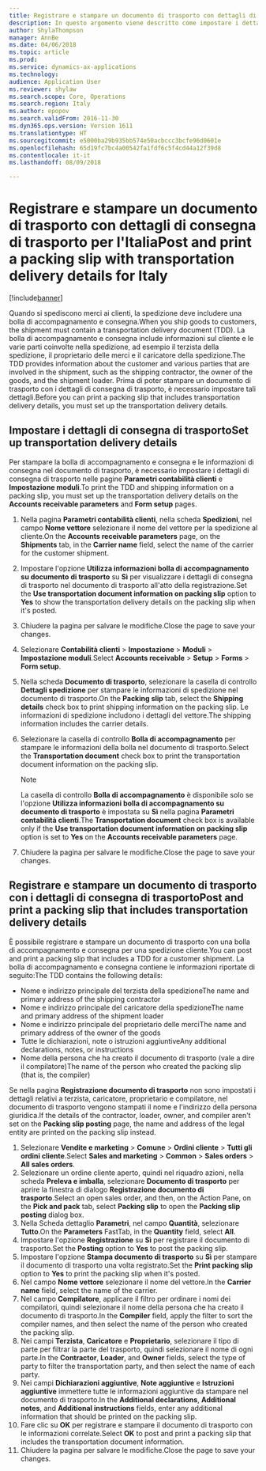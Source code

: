 ```yaml
---
title: Registrare e stampare un documento di trasporto con dettagli di consegna di trasporto per l'Italia
description: In questo argomento viene descritto come impostare i dettagli di consegna di trasporto e registrare un documento di trasporto per l'Italia.
author: ShylaThompson
manager: AnnBe
ms.date: 04/06/2018
ms.topic: article
ms.prod: 
ms.service: dynamics-ax-applications
ms.technology: 
audience: Application User
ms.reviewer: shylaw
ms.search.scope: Core, Operations
ms.search.region: Italy
ms.author: epopov
ms.search.validFrom: 2016-11-30
ms.dyn365.ops.version: Version 1611
ms.translationtype: HT
ms.sourcegitcommit: e5000ba29b935bb574e50acbccc3bcfe96d0601e
ms.openlocfilehash: 65d19fc7bc4a00542fa1fdf6c5f4cd44a12f39d8
ms.contentlocale: it-it
ms.lasthandoff: 08/09/2018

---
```


# <a name="post-and-print-a-packing-slip-with-transportation-delivery-details-for-italy"></a><span data-ttu-id="9f5b8-103">Registrare e stampare un documento di trasporto con dettagli di consegna di trasporto per l'Italia</span><span class="sxs-lookup"><span data-stu-id="9f5b8-103">Post and print a packing slip with transportation delivery details for Italy</span></span>

[!include[banner](../includes/banner.md)]

<span data-ttu-id="9f5b8-104">Quando si spediscono merci ai clienti, la spedizione deve includere una bolla di accompagnamento e consegna.</span><span class="sxs-lookup"><span data-stu-id="9f5b8-104">When you ship goods to customers, the shipment must contain a transportation delivery document (TDD).</span></span> <span data-ttu-id="9f5b8-105">La bolla di accompagnamento e consegna include informazioni sul cliente e le varie parti coinvolte nella spedizione, ad esempio il terzista della spedizione, il proprietario delle merci e il caricatore della spedizione.</span><span class="sxs-lookup"><span data-stu-id="9f5b8-105">The TDD provides information about the customer and various parties that are involved in the shipment, such as the shipping contractor, the owner of the goods, and the shipment loader.</span></span> <span data-ttu-id="9f5b8-106">Prima di poter stampare un documento di trasporto con i dettagli di consegna di trasporto, è necessario impostare tali dettagli.</span><span class="sxs-lookup"><span data-stu-id="9f5b8-106">Before you can print a packing slip that includes transportation delivery details, you must set up the transportation delivery details.</span></span>

## <a name="set-up-transportation-delivery-details"></a><span data-ttu-id="9f5b8-107">Impostare i dettagli di consegna di trasporto</span><span class="sxs-lookup"><span data-stu-id="9f5b8-107">Set up transportation delivery details</span></span>

<span data-ttu-id="9f5b8-108">Per stampare la bolla di accompagnamento e consegna e le informazioni di consegna nel documento di trasporto, è necessario impostare i dettagli di consegna di trasporto nelle pagine **Parametri contabilità clienti** e **Impostazione moduli**.</span><span class="sxs-lookup"><span data-stu-id="9f5b8-108">To print the TDD and shipping information on a packing slip, you must set up the transportation delivery details on the **Accounts receivable parameters** and **Form setup** pages.</span></span>

1. <span data-ttu-id="9f5b8-109">Nella pagina **Parametri contabilità clienti**, nella scheda **Spedizioni**, nel campo **Nome vettore** selezionare il nome del vettore per la spedizione al cliente.</span><span class="sxs-lookup"><span data-stu-id="9f5b8-109">On the **Accounts receivable parameters** page, on the **Shipments** tab, in the **Carrier name** field, select the name of the carrier for the customer shipment.</span></span>
2. <span data-ttu-id="9f5b8-110">Impostare l'opzione **Utilizza informazioni bolla di accompagnamento su documento di trasporto** su **Sì** per visualizzare i dettagli di consegna di trasporto nel documento di trasporto all'atto della registrazione.</span><span class="sxs-lookup"><span data-stu-id="9f5b8-110">Set the **Use transportation document information on packing slip** option to **Yes** to show the transportation delivery details on the packing slip when it's posted.</span></span>
3. <span data-ttu-id="9f5b8-111">Chiudere la pagina per salvare le modifiche.</span><span class="sxs-lookup"><span data-stu-id="9f5b8-111">Close the page to save your changes.</span></span>
4. <span data-ttu-id="9f5b8-112">Selezionare **Contabilità clienti** &gt; **Impostazione** &gt; **Moduli** &gt; **Impostazione moduli**.</span><span class="sxs-lookup"><span data-stu-id="9f5b8-112">Select **Accounts receivable** &gt; **Setup** &gt; **Forms** &gt; **Form setup**.</span></span>
5. <span data-ttu-id="9f5b8-113">Nella scheda **Documento di trasporto**, selezionare la casella di controllo **Dettagli spedizione** per stampare le informazioni di spedizione nel documento di trasporto.</span><span class="sxs-lookup"><span data-stu-id="9f5b8-113">On the **Packing slip** tab, select the **Shipping details** check box to print shipping information on the packing slip.</span></span> <span data-ttu-id="9f5b8-114">Le informazioni di spedizione includono i dettagli del vettore.</span><span class="sxs-lookup"><span data-stu-id="9f5b8-114">The shipping information includes the carrier details.</span></span>
6. <span data-ttu-id="9f5b8-115">Selezionare la casella di controllo **Bolla di accompagnamento** per stampare le informazioni della bolla nel documento di trasporto.</span><span class="sxs-lookup"><span data-stu-id="9f5b8-115">Select the **Transportation document** check box to print the transportation document information on the packing slip.</span></span>

    > [!NOTE]
    > <span data-ttu-id="9f5b8-116">La casella di controllo **Bolla di accompagnamento** è disponibile solo se l'opzione **Utilizza informazioni bolla di accompagnamento su documento di trasporto** è impostata su **Sì** nella pagina **Parametri contabilità clienti**.</span><span class="sxs-lookup"><span data-stu-id="9f5b8-116">The **Transportation document** check box is available only if the **Use transportation document information on packing slip** option is set to **Yes** on the **Accounts receivable parameters** page.</span></span>

7. <span data-ttu-id="9f5b8-117">Chiudere la pagina per salvare le modifiche.</span><span class="sxs-lookup"><span data-stu-id="9f5b8-117">Close the page to save your changes.</span></span>

## <a name="post-and-print-a-packing-slip-that-includes-transportation-delivery-details"></a><span data-ttu-id="9f5b8-118">Registrare e stampare un documento di trasporto con i dettagli di consegna di trasporto</span><span class="sxs-lookup"><span data-stu-id="9f5b8-118">Post and print a packing slip that includes transportation delivery details</span></span>

<span data-ttu-id="9f5b8-119">È possibile registrare e stampare un documento di trasporto con una bolla di accompagnamento e consegna per una spedizione cliente.</span><span class="sxs-lookup"><span data-stu-id="9f5b8-119">You can post and print a packing slip that includes a TDD for a customer shipment.</span></span> <span data-ttu-id="9f5b8-120">La bolla di accompagnamento e consegna contiene le informazioni riportate di seguito:</span><span class="sxs-lookup"><span data-stu-id="9f5b8-120">The TDD contains the following details:</span></span>

- <span data-ttu-id="9f5b8-121">Nome e indirizzo principale del terzista della spedizione</span><span class="sxs-lookup"><span data-stu-id="9f5b8-121">The name and primary address of the shipping contractor</span></span>
- <span data-ttu-id="9f5b8-122">Nome e indirizzo principale del caricatore della spedizione</span><span class="sxs-lookup"><span data-stu-id="9f5b8-122">The name and primary address of the shipment loader</span></span>
- <span data-ttu-id="9f5b8-123">Nome e indirizzo principale del proprietario delle merci</span><span class="sxs-lookup"><span data-stu-id="9f5b8-123">The name and primary address of the owner of the goods</span></span>
- <span data-ttu-id="9f5b8-124">Tutte le dichiarazioni, note o istruzioni aggiuntive</span><span class="sxs-lookup"><span data-stu-id="9f5b8-124">Any additional declarations, notes, or instructions</span></span>
- <span data-ttu-id="9f5b8-125">Nome della persona che ha creato il documento di trasporto (vale a dire il compilatore)</span><span class="sxs-lookup"><span data-stu-id="9f5b8-125">The name of the person who created the packing slip (that is, the compiler)</span></span>

<span data-ttu-id="9f5b8-126">Se nella pagina **Registrazione documento di trasporto** non sono impostati i dettagli relativi a terzista, caricatore, proprietario e compilatore, nel documento di trasporto vengono stampati il nome e l'indirizzo della persona giuridica.</span><span class="sxs-lookup"><span data-stu-id="9f5b8-126">If the details of the contractor, loader, owner, and compiler aren't set on the **Packing slip posting** page, the name and address of the legal entity are printed on the packing slip instead.</span></span>

1. <span data-ttu-id="9f5b8-127">Selezionare **Vendite e marketing** &gt; **Comune** &gt; **Ordini cliente** &gt; **Tutti gli ordini cliente**.</span><span class="sxs-lookup"><span data-stu-id="9f5b8-127">Select **Sales and marketing** &gt; **Common** &gt; **Sales orders** &gt; **All sales orders**.</span></span>
2. <span data-ttu-id="9f5b8-128">Selezionare un ordine cliente aperto, quindi nel riquadro azioni, nella scheda **Preleva e imballa**, selezionare **Documento di trasporto** per aprire la finestra di dialogo **Registrazione documento di trasporto**.</span><span class="sxs-lookup"><span data-stu-id="9f5b8-128">Select an open sales order, and then, on the Action Pane, on the **Pick and pack** tab, select **Packing slip** to open the **Packing slip posting** dialog box.</span></span>
3. <span data-ttu-id="9f5b8-129">Nella Scheda dettaglio **Parametri**, nel campo **Quantità**, selezionare **Tutto**.</span><span class="sxs-lookup"><span data-stu-id="9f5b8-129">On the **Parameters** FastTab, in the **Quantity** field, select **All**.</span></span>
4. <span data-ttu-id="9f5b8-130">Impostare l'opzione **Registrazione** su **Sì** per registrare il documento di trasporto.</span><span class="sxs-lookup"><span data-stu-id="9f5b8-130">Set the **Posting** option to **Yes** to post the packing slip.</span></span>
5. <span data-ttu-id="9f5b8-131">Impostare l'opzione **Stampa documento di trasporto** su **Sì** per stampare il documento di trasporto una volta registrato.</span><span class="sxs-lookup"><span data-stu-id="9f5b8-131">Set the **Print packing slip** option to **Yes** to print the packing slip when it's posted.</span></span>
6. <span data-ttu-id="9f5b8-132">Nel campo **Nome vettore** selezionare il nome del vettore.</span><span class="sxs-lookup"><span data-stu-id="9f5b8-132">In the **Carrier name** field, select the name of the carrier.</span></span>
7. <span data-ttu-id="9f5b8-133">Nel campo **Compilatore**, applicare il filtro per ordinare i nomi dei compilatori, quindi selezionare il nome della persona che ha creato il documento di trasporto.</span><span class="sxs-lookup"><span data-stu-id="9f5b8-133">In the **Compiler** field, apply the filter to sort the compiler names, and then select the name of the person who created the packing slip.</span></span>
8. <span data-ttu-id="9f5b8-134">Nei campi **Terzista**, **Caricatore** e **Proprietario**, selezionare il tipo di parte per filtrar la parte del trasporto, quindi selezionare il nome di ogni parte.</span><span class="sxs-lookup"><span data-stu-id="9f5b8-134">In the **Contractor**, **Loader**, and **Owner** fields, select the type of party to filter the transportation party, and then select the name of each party.</span></span>
9. <span data-ttu-id="9f5b8-135">Nei campi **Dichiarazioni aggiuntive**, **Note aggiuntive** e **Istruzioni aggiuntive** immettere tutte le informazioni aggiuntive da stampare nel documento di trasporto.</span><span class="sxs-lookup"><span data-stu-id="9f5b8-135">In the **Additional declarations**, **Additional notes**, and **Additional instructions** fields, enter any additional information that should be printed on the packing slip.</span></span>
10. <span data-ttu-id="9f5b8-136">Fare clic su **OK** per registrare e stampare il documento di trasporto con le informazioni correlate.</span><span class="sxs-lookup"><span data-stu-id="9f5b8-136">Select **OK** to post and print a packing slip that includes the transportation document information.</span></span>
11. <span data-ttu-id="9f5b8-137">Chiudere la pagina per salvare le modifiche.</span><span class="sxs-lookup"><span data-stu-id="9f5b8-137">Close the page to save your changes.</span></span>

